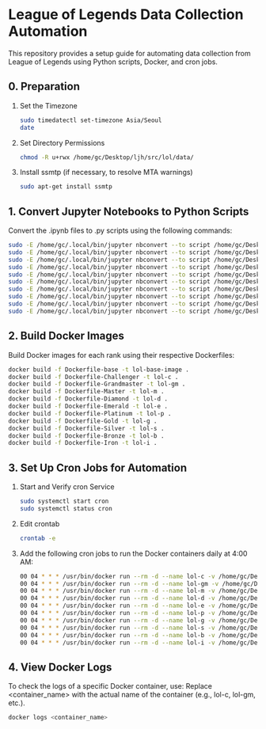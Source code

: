 # League of Legends Data Collection Automation

This repository provides a setup guide for automating data collection from League of Legends using Python scripts, Docker, and cron jobs.

## 0. Preparation

1. Set the Timezone
   ```bash
   sudo timedatectl set-timezone Asia/Seoul
   date
   ```
2. Set Directory Permissions
   ```bash
   chmod -R u+rwx /home/gc/Desktop/ljh/src/lol/data/
   ```
3. Install ssmtp (if necessary, to resolve MTA warnings)
   ```bash
   sudo apt-get install ssmtp
   ```
## 1. Convert Jupyter Notebooks to Python Scripts
Convert the .ipynb files to .py scripts using the following commands:
   ```bash
   sudo -E /home/gc/.local/bin/jupyter nbconvert --to script /home/gc/Desktop/ljh/src/lol/0_Challenger_API.ipynb
   sudo -E /home/gc/.local/bin/jupyter nbconvert --to script /home/gc/Desktop/ljh/src/lol/0_Grandmaster_API.ipynb
   sudo -E /home/gc/.local/bin/jupyter nbconvert --to script /home/gc/Desktop/ljh/src/lol/0_Master_API.ipynb
   sudo -E /home/gc/.local/bin/jupyter nbconvert --to script /home/gc/Desktop/ljh/src/lol/0_Diamond_API.ipynb
   sudo -E /home/gc/.local/bin/jupyter nbconvert --to script /home/gc/Desktop/ljh/src/lol/0_Emerald_API.ipynb
   sudo -E /home/gc/.local/bin/jupyter nbconvert --to script /home/gc/Desktop/ljh/src/lol/0_Platinum_API.ipynb
   sudo -E /home/gc/.local/bin/jupyter nbconvert --to script /home/gc/Desktop/ljh/src/lol/0_Gold_API.ipynb
   sudo -E /home/gc/.local/bin/jupyter nbconvert --to script /home/gc/Desktop/ljh/src/lol/0_Silver_API.ipynb
   sudo -E /home/gc/.local/bin/jupyter nbconvert --to script /home/gc/Desktop/ljh/src/lol/0_Bronze_API.ipynb
   sudo -E /home/gc/.local/bin/jupyter nbconvert --to script /home/gc/Desktop/ljh/src/lol/0_Iron_API.ipynb
   ```
## 2. Build Docker Images
Build Docker images for each rank using their respective Dockerfiles:
   ```bash
   docker build -f Dockerfile-base -t lol-base-image .
   docker build -f Dockerfile-Challenger -t lol-c .
   docker build -f Dockerfile-Grandmaster -t lol-gm .
   docker build -f Dockerfile-Master -t lol-m .
   docker build -f Dockerfile-Diamond -t lol-d .
   docker build -f Dockerfile-Emerald -t lol-e .
   docker build -f Dockerfile-Platinum -t lol-p .
   docker build -f Dockerfile-Gold -t lol-g .
   docker build -f Dockerfile-Silver -t lol-s .
   docker build -f Dockerfile-Bronze -t lol-b .
   docker build -f Dockerfile-Iron -t lol-i .
   ```
## 3. Set Up Cron Jobs for Automation
1. Start and Verify cron Service
   ```bash
   sudo systemctl start cron
   sudo systemctl status cron
   ```
2. Edit crontab
   ```bash
   crontab -e
   ```
3. Add the following cron jobs to run the Docker containers daily at 4:00 AM:
   ```bash
   00 04 * * * /usr/bin/docker run --rm -d --name lol-c -v /home/gc/Desktop/ljh/src/lol:/usr/src/app lol-c
   00 04 * * * /usr/bin/docker run --rm -d --name lol-gm -v /home/gc/Desktop/ljh/src/lol:/usr/src/app lol-gm
   00 04 * * * /usr/bin/docker run --rm -d --name lol-m -v /home/gc/Desktop/ljh/src/lol:/usr/src/app lol-m
   00 04 * * * /usr/bin/docker run --rm -d --name lol-d -v /home/gc/Desktop/ljh/src/lol:/usr/src/app lol-d
   00 04 * * * /usr/bin/docker run --rm -d --name lol-e -v /home/gc/Desktop/ljh/src/lol:/usr/src/app lol-e
   00 04 * * * /usr/bin/docker run --rm -d --name lol-p -v /home/gc/Desktop/ljh/src/lol:/usr/src/app lol-p
   00 04 * * * /usr/bin/docker run --rm -d --name lol-g -v /home/gc/Desktop/ljh/src/lol:/usr/src/app lol-g
   00 04 * * * /usr/bin/docker run --rm -d --name lol-s -v /home/gc/Desktop/ljh/src/lol:/usr/src/app lol-s
   00 04 * * * /usr/bin/docker run --rm -d --name lol-b -v /home/gc/Desktop/ljh/src/lol:/usr/src/app lol-b
   00 04 * * * /usr/bin/docker run --rm -d --name lol-i -v /home/gc/Desktop/ljh/src/lol:/usr/src/app lol-i
   ```
## 4. View Docker Logs
To check the logs of a specific Docker container, use:
Replace <container_name> with the actual name of the container (e.g., lol-c, lol-gm, etc.).
   ```bash
   docker logs <container_name>
   ```
